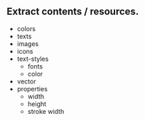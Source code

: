 ## Extract contents / resources.


- colors
- texts
- images
- icons
- text-styles
  - fonts
  - color
- vector
- properties
  - width
  - height
  - stroke width
